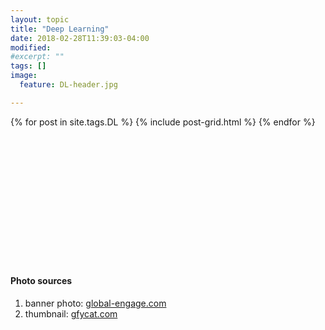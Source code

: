 ```yaml
---
layout: topic
title: "Deep Learning"
date: 2018-02-28T11:39:03-04:00
modified:
#excerpt: ""
tags: []
image:
  feature: DL-header.jpg

---
```


<div class="tiles">
{% for post in site.tags.DL %}
  {% include post-grid.html %}
{% endfor %}
</div><!-- /.tiles -->

<br><br><br><br><br><br><br><br><br><br><br><br>

#### Photo sources
1. banner photo: [global-engage.com](http://www.global-engage.com/life-science/deep-learning-in-digital-pathology/)
2. thumbnail: [gfycat.com](https://gfycat.com/gifs/detail/ImmaterialBareEasternglasslizard)
